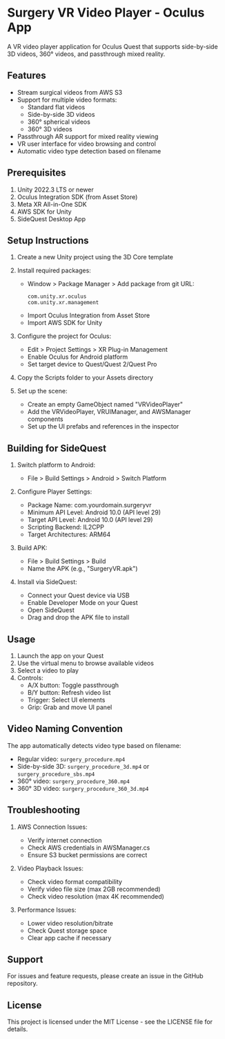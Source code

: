 # Surgery VR Video Player - Oculus App

A VR video player application for Oculus Quest that supports side-by-side 3D videos, 360° videos, and passthrough mixed reality.

## Features

- Stream surgical videos from AWS S3
- Support for multiple video formats:
  - Standard flat videos
  - Side-by-side 3D videos
  - 360° spherical videos
  - 360° 3D videos
- Passthrough AR support for mixed reality viewing
- VR user interface for video browsing and control
- Automatic video type detection based on filename

## Prerequisites

1. Unity 2022.3 LTS or newer
2. Oculus Integration SDK (from Asset Store)
3. Meta XR All-in-One SDK
4. AWS SDK for Unity
5. SideQuest Desktop App

## Setup Instructions

1. Create a new Unity project using the 3D Core template
2. Install required packages:
   - Window > Package Manager > Add package from git URL:
     ```
     com.unity.xr.oculus
     com.unity.xr.management
     ```
   - Import Oculus Integration from Asset Store
   - Import AWS SDK for Unity

3. Configure the project for Oculus:
   - Edit > Project Settings > XR Plug-in Management
   - Enable Oculus for Android platform
   - Set target device to Quest/Quest 2/Quest Pro

4. Copy the Scripts folder to your Assets directory
5. Set up the scene:
   - Create an empty GameObject named "VRVideoPlayer"
   - Add the VRVideoPlayer, VRUIManager, and AWSManager components
   - Set up the UI prefabs and references in the inspector

## Building for SideQuest

1. Switch platform to Android:
   - File > Build Settings > Android > Switch Platform

2. Configure Player Settings:
   - Package Name: com.yourdomain.surgeryvr
   - Minimum API Level: Android 10.0 (API level 29)
   - Target API Level: Android 10.0 (API level 29)
   - Scripting Backend: IL2CPP
   - Target Architectures: ARM64

3. Build APK:
   - File > Build Settings > Build
   - Name the APK (e.g., "SurgeryVR.apk")

4. Install via SideQuest:
   - Connect your Quest device via USB
   - Enable Developer Mode on your Quest
   - Open SideQuest
   - Drag and drop the APK file to install

## Usage

1. Launch the app on your Quest
2. Use the virtual menu to browse available videos
3. Select a video to play
4. Controls:
   - A/X button: Toggle passthrough
   - B/Y button: Refresh video list
   - Trigger: Select UI elements
   - Grip: Grab and move UI panel

## Video Naming Convention

The app automatically detects video type based on filename:
- Regular video: `surgery_procedure.mp4`
- Side-by-side 3D: `surgery_procedure_3d.mp4` or `surgery_procedure_sbs.mp4`
- 360° video: `surgery_procedure_360.mp4`
- 360° 3D video: `surgery_procedure_360_3d.mp4`

## Troubleshooting

1. AWS Connection Issues:
   - Verify internet connection
   - Check AWS credentials in AWSManager.cs
   - Ensure S3 bucket permissions are correct

2. Video Playback Issues:
   - Check video format compatibility
   - Verify video file size (max 2GB recommended)
   - Check video resolution (max 4K recommended)

3. Performance Issues:
   - Lower video resolution/bitrate
   - Check Quest storage space
   - Clear app cache if necessary

## Support

For issues and feature requests, please create an issue in the GitHub repository.

## License

This project is licensed under the MIT License - see the LICENSE file for details.
